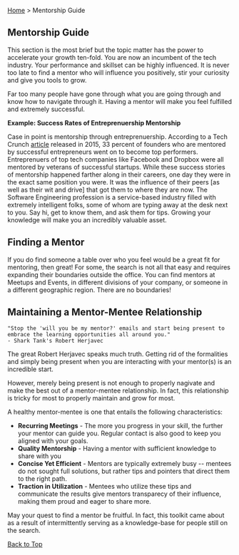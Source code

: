 [Home](../) > Mentorship Guide

Mentorship Guide
--

This section is the most brief but the topic matter has the power to accelerate your growth ten-fold.
You are now an incumbent of the tech industry. Your performance and skillset can be highly influenced.
It is never too late to find a mentor who will influence you positively, stir your curiosity and give you
tools to grow.

Far too many people have gone through what you are going through and know how to navigate through it.
Having a mentor will make you feel fulfilled and extremely successful.

**Example: Success Rates of Entreprenuership Mentorship**

Case in point is mentorship through entreprenuership. According to a Tech Crunch [article](http://techcrunch.com/2015/03/22/mentors-are-the-secret-weapons-of-successful-startups/) released in 2015, 33 percent of founders who are mentored by successful entrepreneurs went on to become top performers.
Entreprenuers of top tech companies like Facebook and Dropbox were all mentored by veterans of successful startups.
While these success stories of mentorship happened farther along in their careers, one day they were in the exact same position you were.
It was the influence of their peers [as well as their wit and drive] that got them to where they are now.
The Software Engineering profession is a service-based industry filled with extremely intelligent folks, some of whom are typing away at the desk next to you.
Say hi, get to know them, and ask them for tips. Growing your knowledge will make you an incredibly valuable asset.

Finding a Mentor
--

If you do find someone a table over who you feel would be a great fit for mentoring, then great! For some, the search is not all that easy and requires expanding their boundaries outside the office.
You can find mentors at Meetups and Events, in different divisions of your company, or someone in a different geographic region.
There are no boundaries!

Maintaining a Mentor-Mentee Relationship
--

```
"Stop the 'will you be my mentor?' emails and start being present to embrace the learning opportunities all around you."
- Shark Tank's Robert Herjavec
```

The great Robert Herjavec speaks much truth. Getting rid of the formalities and simply being present when you are interacting with your mentor(s) is an incredible start.

However, merely being present is not enough to properly nagivate and make the best out of a mentor-mentee relationship.
In fact, this relationship is tricky for most to properly maintain and grow for most.

A healthy mentor-mentee is one that entails the following characteristics:

* **Recurring Meetings** - The more you progress in your skill, the further your mentor can guide you. Regular contact is also good to keep you aligned with your goals.
* **Quality Mentorship** - Having a mentor with sufficient knowledge to share with you
* **Concise Yet Efficient** - Mentors are typically extremely busy -- mentees do not sought full solutions, but rather tips and pointers that direct them to the right path.
* **Traction in Utilization** - Mentees who utilize these tips and communicate the results give mentors transparecy of their influence, making them proud and eager to share more.

May your quest to find a mentor be fruitful. In fact, this toolkit came about as a result of intermittently serving as a knowledge-base for people still on the search.

[Back to Top](#top)
